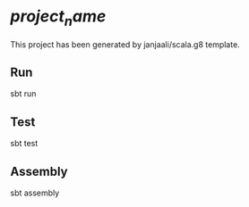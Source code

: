 # $project_name$

This project has been generated by janjaali/scala.g8 template.

## Run

sbt run

## Test

sbt test

## Assembly

sbt assembly
